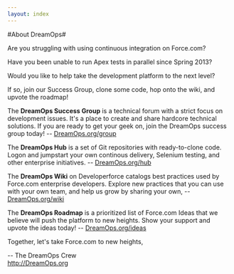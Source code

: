 ```yaml
---
layout: index
---
```


#About DreamOps#

Are you struggling with using continuous integration on Force.com?

Have you been unable to run Apex tests in parallel since Spring 2013? 

Would you like to help take the development platform to the next level? 

If so, join our Success Group, clone some code, hop onto the wiki, and upvote the roadmap!

The **DreamOps Success Group** is a technical forum with a strict focus on development issues. It's a place to create and share hardcore technical solutions. If you are ready to get your geek on, join the DreamOps success group today! -- [DreamOps.org/group](https://success.salesforce.com/_ui/core/chatter/groups/GroupProfilePage?g=0F9300000001qd8)

The **DreamOps Hub** is a set of Git repositories with ready-to-clone code. Logon and jumpstart your own continous delivery, Selenium testing, and other enterprise initiatives. -- [DreamOps.org/hub](https://github.com/organizations/DreamOps)

The **DreamOps Wiki** on Developerforce catalogs best practices used by Force.com enterprise developers. Explore new practices that  you can use with your own team, and help us grow by sharing your own, -- [DreamOps.org/wiki](http://wiki.developerforce.com/page/DreamOps)

The **DreamOps Roadmap** is a prioritized list of Force.com Ideas that we believe will push the platform to new heights. Show your support and upvote the ideas today! -- [DreamOps.org/ideas](https://github.com/DreamOps/dreamops.github.io/wiki/Manifesto)


Together, let's take Force.com to new heights, 

-- The DreamOps Crew  
http://DreamOps.org